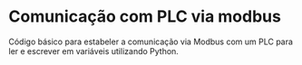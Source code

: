 # Comunicação com PLC via modbus
 Código básico para estabeler a comunicação via Modbus com um PLC para ler e escrever em variáveis utilizando Python.
